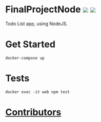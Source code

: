 # FinalProjectNode <a href="https://travis-ci.com/EloiAncellin/FinalProjectNode"><img src="https://travis-ci.com/EloiAncellin/FinalProjectNode.svg?branch=master&kill_cache=1" /></a> <a href="https://coveralls.io/github/EloiAncellin/FinalProjectNode?branch=master"><img src="https://coveralls.io/repos/github/EloiAncellin/FinalProjectNode/badge.svg?branch=master&kill_cache=1" /></a>


Todo List app, using NodeJS.

# Get Started

```
docker-compose up
```

# Tests

```
docker exec -it web npm test
```

# [Contributors](https://github.com/EloiAncellin/FinalProjectNode/blob/master/CONTRIBUTORS.md)
